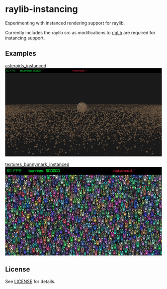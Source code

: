 # raylib-instancing

Experimenting with instanced rendering support for raylib.

Currently includes the raylib src as modifications to [rlgl.h](src/raylib/src/rlgl.h) are required for instancing support.

## Examples

[asteroids_instanced](src/instancing/asteroids_instanced.c)
![asteroids_instanced](src/instancing/screenshots/asteroids_instanced.png)

[textures_bunnymark_instanced](src/instancing/textures_bunnymark_instanced.c)
![textures_bunnymark_instanced](src/instancing/screenshots/textures_bunnymark_instanced.png)

## License

See [LICENSE](LICENSE) for details.

